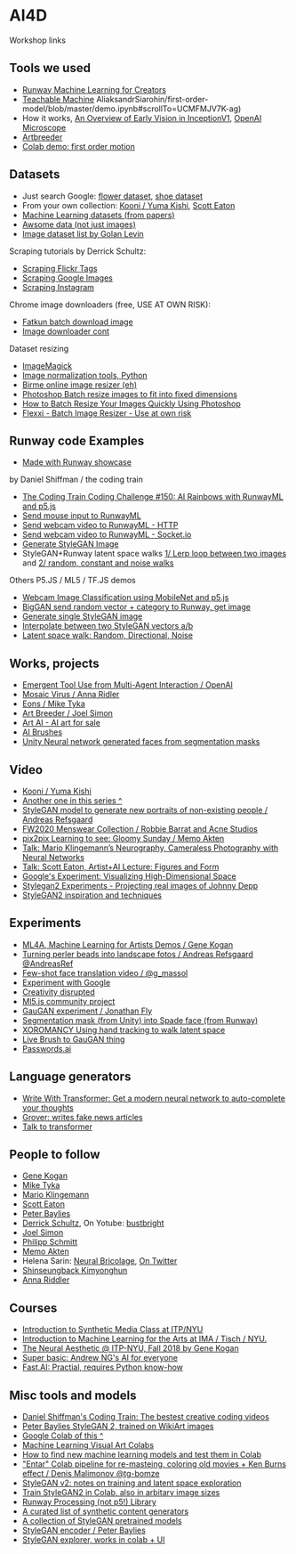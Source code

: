 # AI4D
Workshop links

## Tools we used
- [Runway Machine Learning for Creators](https://runwayml.com/)
- [Teachable Machine](https://teachablemachine.withgoogle.com/)
AliaksandrSiarohin/first-order-model/blob/master/demo.ipynb#scrollTo=UCMFMJV7K-ag)
- How it works, [An Overview of Early Vision in InceptionV1](https://distill.pub/2020/circuits/early-vision/), [OpenAI Microscope](https://microscope.openai.com/models)
- [Artbreeder](https://artbreeder.com/)
- [Colab demo: first order motion](https://colab.research.google.com/github/)

## Datasets
- Just search Google: [flower dataset](https://www.google.com/search?q=flower+dataset), [shoe dataset](https://www.google.com/search?q=shoe+dataset)
- From your own collection: [Kooni / Yuma Kishi](https://twitter.com/obake_ai/status/1214933412181463042), [Scott Eaton](https://www.youtube.com/watch?v=h6Oi92tit7c)
- [Machine Learning datasets (from papers)](https://www.datasetlist.com/)
- [Awsome data (not just images)](https://github.com/awesomedata/awesome-public-datasets#imageprocessing)
- [Image dataset list by Golan Levin](https://docs.google.com/spreadsheets/d/1VijZSkQbqOvsvYBXdCx9UGu5zHGZPPpzwH2uHS-2XxQ/edit#gid=0)

Scraping tutorials by Derrick Schultz:
- [Scraping Flickr Tags](https://www.youtube.com/watch?v=Ygsk9vMRTtg)
- [Scraping Google Images](https://www.youtube.com/watch?v=X2w1oMfXYfk)
- [Scraping Instagram](https://www.youtube.com/watch?v=tBmQcdLLFyc&t=243s)

Chrome image downloaders (free, USE AT OWN RISK):
- [Fatkun batch download image](https://chrome.google.com/webstore/detail/fatkun-batch-download-ima/nnjjahlikiabnchcpehcpkdeckfgnohf)
- [Image downloader cont](https://chrome.google.com/webstore/detail/image-downloader-continue/jfkjbfhcfaoldhgbnkekkoheganchiea)

Dataset resizing
- [ImageMagick](https://imagemagick.org/)
- [Image normalization tools, Python](https://github.com/dvschultz/dataset-tools)
- [Birme online image resizer (eh)](https://www.birme.net/)
- [Photoshop Batch resize images to fit into fixed dimensions](https://mattinazheng.com/2017/01/batch-resize-images-to-fit-into-fixed-dimensions-in-photoshop/)
- [How to Batch Resize Your Images Quickly Using Photoshop](https://digital-photography-school.com/batch-resize-images-using-photoshop/)
- [Flexxi - Batch Image Resizer - Use at own risk](https://sourceforge.net/projects/flexxi-image-resizer/)


## Runway code Examples
- [Made with Runway showcase](https://runwayml.com/madewith)

by Daniel Shiffman / the coding train
* [The Coding Train Coding Challenge #150: AI Rainbows with RunwayML and p5.js](https://thecodingtrain.com/CodingChallenges/150-runway-rainbows.html)
* [Send mouse input to RunwayML](https://editor.p5js.org/ima_ml/sketches/OUDjk3H4-)
* [Send webcam video to RunwayML - HTTP](https://editor.p5js.org/ima_ml/sketches/cp87sFNRw)
* [Send webcam video to RunwayML - Socket.io](https://editor.p5js.org/ima_ml/sketches/1wLmWw0XI)
* [Generate StyleGAN Image](https://editor.p5js.org/ima_ml/sketches/GOiFqtbkK)
* StyleGAN+Runway latent space walks [1/ Lerp loop between two images](https://editor.p5js.org/ima_ml/sketches/dyJmIybwi-) and [2/ random, constant and noise walks](https://editor.p5js.org/ima_ml/sketches/7YZzS37yh)

Others P5.JS / ML5 / TF.JS demos
- [Webcam Image Classification using MobileNet and p5.js](https://editor.p5js.org/yining/sketches/YXh8UG6pV)
- [BigGAN send random vector + category to Runway, get image](https://editor.p5js.org/yining/sketches/kXqoZJuOf)
- [Generate single StyleGAN image](https://editor.p5js.org/ima_ml/sketches/GOiFqtbkK)
- [Interpolate between two StyleGAN vectors a/b](https://editor.p5js.org/ima_ml/sketches/dyJmIybwi-)
- [Latent space walk: Random, Directional, Noise](https://editor.p5js.org/ima_ml/sketches/7YZzS37yh)



## Works, projects
- [Emergent Tool Use from
Multi-Agent Interaction / OpenAI](https://openai.com/blog/emergent-tool-use/)
- [Mosaic Virus / Anna Ridler](http://annaridler.com/mosaic-virus/)
- [Eons / Mike Tyka](http://www.miketyka.com/?p=eons)
- [Art Breeder / Joel Simon](https://artbreeder.com/)
- [Art AI - AI art for sale](https://www.artaigallery.com/)
- [AI Brushes](https://nurecas.com/ai-brushes)
- [Unity Neural network generated faces from segmentation masks](https://www.youtube.com/watch?v=Ng7v9EkWXsA)


## Video
- [Kooni / Yuma Kishi](https://twitter.com/obake_ai/status/1214933412181463042)
- [Another one in this series ^](https://twitter.com/obake_ai/status/1176089700433448960)
- [StyleGAN model to generate new portraits of non-existing people / Andreas Refsgaard](https://vimeo.com/378764538)
- [FW2020 Menswear Collection / Robbie Barrat and Acne Studios](https://twitter.com/videodrome/status/1218996727191044100)
- [pix2pix Learning to see: Gloomy Sunday / Memo Akten](https://vimeo.com/260612034)
- [Talk: Mario Klingemann’s Neurography, Cameraless Photography with Neural Networks](https://www.youtube.com/watch?v=21W5-q5YYjw)
- [Talk: Scott Eaton, Artist+AI Lecture: Figures and Form](https://www.youtube.com/watch?v=TN7Ydx9ygPo)
- [Google's Experiment: Visualizing High-Dimensional Space](https://www.youtube.com/watch?v=wvsE8jm1GzE)
- [Stylegan2 Experiments - Projecting real images of Johnny Depp](https://www.youtube.com/watch?v=3SXOGtTvfRQ)
- [StyleGAN2 inspiration and techniques](https://youtu.be/lYoIn1aL37s)

## Experiments
- [ML4A, Machine Learning for Artists Demos / Gene Kogan](https://ml4a.github.io/demos/)
- [Turning perler beads into landscape fotos / Andreas Refsgaard
@AndreasRef
](https://twitter.com/AndreasRef/status/1194747808559054850)
- [Few-shot face translation video / @g_massol
](https://twitter.com/g_massol/status/1217495319300202496?s=11)
- [Experiment with Google](https://experiments.withgoogle.com/collection/ai)
- [Creativity disrupted](https://gitlab.fhnw.ch/hgk-ml/hgk-ml-seminars/tree/master/creativity-disrupted)
- [Ml5.js community project](https://ml5js.org/community/)
- [GauGAN experiment / Jonathan Fly](https://twitter.com/jonathanfly/status/1223042887639760896)
- [Segmentation mask (from Unity) into Spade face (from Runway)](https://twitter.com/pretendsmarts/status/1189642138415517697)
- [XOROMANCY Using hand tracking to walk latent space](http://www.graycrawford.com/xoromancy)
- [Live Brush to GauGAN thing](https://twitter.com/fabinrasheed/status/1191255610479669248)
- [Passwords.ai](https://passwords.ai/)

##  Language generators
- [Write With Transformer: Get a modern neural network to auto-complete your thoughts](https://transformer.huggingface.co/)
- [Grover: writes fake news articles](https://grover.allenai.org/)
- [Talk to transformer](https://talktotransformer.com/)


## People to follow
- [Gene Kogan](https://genekogan.com/)
- [Mike Tyka](http://www.miketyka.com) 
- [Mario Klingemann](http://quasimondo.com/)
- [Scott Eaton](http://www.scott-eaton.com/)
- [Peter Baylies](https://twitter.com/pbaylies)
- [Derrick Schultz](https://dvschultz.github.io/design/index.html), On Yotube: [bustbright](https://www.youtube.com/channel/UCaZuPdmZ380SFUMKHVsv_AA)
- [Joel Simon](http://www.joelsimon.net/)
- [Philipp Schmitt](https://philippschmitt.com/)
- [Memo Akten](http://www.memo.tv/)
- Helena Sarin: [Neural Bricolage](https://www.neuralbricolage.com/), [On Twitter](https://twitter.com/glagolista)
- [Shinseungback Kimyonghun](http://ssbkyh.com/)
- [Anna Riddler](http://annaridler.com/)

## Courses
- [Introduction to Synthetic Media Class at ITP/NYU](https://github.com/runwayml/Intro-Synthetic-Media)
- [Introduction to Machine Learning for the Arts at IMA / Tisch / NYU.](https://github.com/ml5js/Intro-ML-Arts-IMA)
- [The Neural Aesthetic @ ITP-NYU, Fall 2018 by Gene Kogan](https://ml4a.github.io/classes/itp-F18/)
- [Super basic: Andrew NG's AI for everyone](https://www.deeplearning.ai/ai-for-everyone/)
- [Fast.AI: Practial, requires Python know-how](https://course.fast.ai/)

## Misc tools and models

- [Daniel Shiffman's Coding Train: The bestest creative coding videos](https://thecodingtrain.com/)
- [Peter Baylies StyleGAN 2, trained on WikiArt images](https://github.com/pbaylies/stylegan2)
- [Google Colab of this ^](https://colab.research.google.com/drive/1s7HPdmdOjBhvj1vhz9zP2d4rn_GhdoZR)
- [Machine Learning Visual Art Colabs](https://github.com/dvschultz/ml-art-colabs)
- [How to find new machine learning models and test them in Colab](https://www.youtube.com/watch?v=Ylb5pjCs1XU)
- ["Entar" Colab pipeline for re-masteing, coloring old movies + Ken Burns effect / Denis Malimonov
@tg-bomze](https://colab.research.google.com/github/tg-bomze/ENTAR/blob/master/ENTAR_Eng.ipynb)
- [StyleGAN v2: notes on training and latent space exploration](https://medium.com/@5agado/stylegan-v2-notes-on-training-and-latent-space-exploration-e51cf96584b3)
- [Train StyleGAN2 in Colab, also in arbitary image sizes](https://github.com/skyflynil/stylegan2)
- [Runway Processing (not p5!) Library](https://github.com/runwayml/processing-library)
- [A curated list of synthetic content generators](https://github.com/paubric/thisrepositorydoesnotexist)
- [A collection of StyleGAN pretrained models](https://github.com/justinpinkney/awesome-pretrained-stylegan)
- [StyleGAN encoder / Peter Baylies](https://github.com/pbaylies/stylegan-encoder)
- [StyleGAN explorer, works in colab + UI](https://github.com/gpt2ent/stylegan-explorer)

